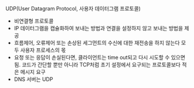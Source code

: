 UDP(User Datagram Protocol, 사용자 데이터그램 프로토콜)

- 비연결형 프로토콜
- IP 데이터그램을 캡슐화하여 보내는 방법과 연결을 설정하지 않고 보내는 방법을 제공
- 흐름제어, 오류제어 또는 손상된 세그먼트의 수신에 대한 재전송을 하지 않는다
모두 사용자 프로세스의 몫
- 요청 또는 응답이 손실된다면, 클라이언트는 time out되고 다시 시도할 수 있으면 됨. 코드가 간단할 뿐만 아니라 TCP처럼 초기 설정에서 요구되는 프로토콜보다 적은 메시지 요구
- DNS 서버는 UDP
